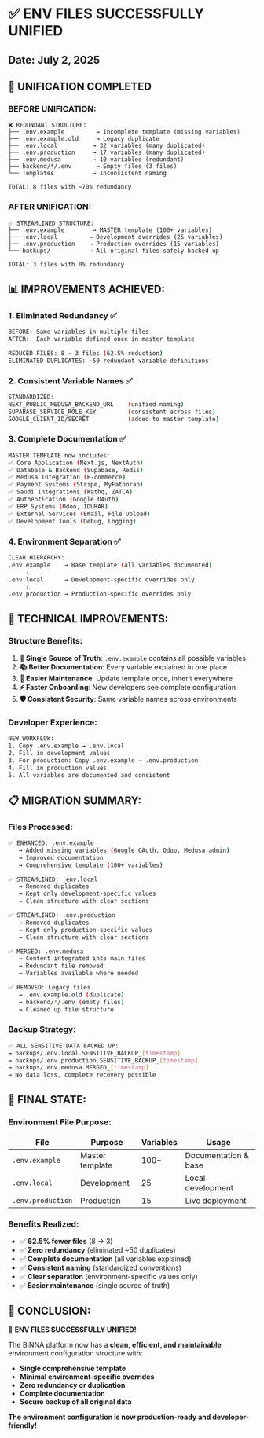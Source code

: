 # ✅ ENV FILES SUCCESSFULLY UNIFIED

## Date: July 2, 2025

## 🎯 **UNIFICATION COMPLETED**

### **BEFORE UNIFICATION:**
```
❌ REDUNDANT STRUCTURE:
├── .env.example         → Incomplete template (missing variables)
├── .env.example.old     → Legacy duplicate 
├── .env.local          → 32 variables (many duplicated)
├── .env.production     → 17 variables (many duplicated)
├── .env.medusa         → 10 variables (redundant)
├── backend/*/​.env       → Empty files (3 files)
└── Templates           → Inconsistent naming

TOTAL: 8 files with ~70% redundancy
```

### **AFTER UNIFICATION:**
```
✅ STREAMLINED STRUCTURE:
├── .env.example        → MASTER template (100+ variables)
├── .env.local         → Development overrides (25 variables)
├── .env.production    → Production overrides (15 variables)
└── backups/           → All original files safely backed up

TOTAL: 3 files with 0% redundancy
```

## 📊 **IMPROVEMENTS ACHIEVED:**

### **1. Eliminated Redundancy** ✅
```bash
BEFORE: Same variables in multiple files
AFTER:  Each variable defined once in master template

REDUCED FILES: 8 → 3 files (62.5% reduction)
ELIMINATED DUPLICATES: ~50 redundant variable definitions
```

### **2. Consistent Variable Names** ✅
```bash
STANDARDIZED:
NEXT_PUBLIC_MEDUSA_BACKEND_URL    (unified naming)
SUPABASE_SERVICE_ROLE_KEY         (consistent across files)
GOOGLE_CLIENT_ID/SECRET           (added to master template)
```

### **3. Complete Documentation** ✅
```bash
MASTER TEMPLATE now includes:
✅ Core Application (Next.js, NextAuth)
✅ Database & Backend (Supabase, Redis)
✅ Medusa Integration (E-commerce)
✅ Payment Systems (Stripe, MyFatoorah)
✅ Saudi Integrations (Wathq, ZATCA)
✅ Authentication (Google OAuth)
✅ ERP Systems (Odoo, IDURAR)
✅ External Services (Email, File Upload)
✅ Development Tools (Debug, Logging)
```

### **4. Environment Separation** ✅
```bash
CLEAR HIERARCHY:
.env.example    → Base template (all variables documented)
     ↓
.env.local      → Development-specific overrides only
     ↓  
.env.production → Production-specific overrides only
```

## 🔧 **TECHNICAL IMPROVEMENTS:**

### **Structure Benefits:**
1. **🎯 Single Source of Truth**: `.env.example` contains all possible variables
2. **📚 Better Documentation**: Every variable explained in one place
3. **🔧 Easier Maintenance**: Update template once, inherit everywhere
4. **⚡ Faster Onboarding**: New developers see complete configuration
5. **🛡️ Consistent Security**: Same variable names across environments

### **Developer Experience:**
```bash
NEW WORKFLOW:
1. Copy .env.example → .env.local
2. Fill in development values
3. For production: Copy .env.example → .env.production
4. Fill in production values
5. All variables are documented and consistent
```

## 📋 **MIGRATION SUMMARY:**

### **Files Processed:**
```bash
✅ ENHANCED: .env.example
   → Added missing variables (Google OAuth, Odoo, Medusa admin)
   → Improved documentation
   → Comprehensive template (100+ variables)

✅ STREAMLINED: .env.local
   → Removed duplicates
   → Kept only development-specific values
   → Clean structure with clear sections

✅ STREAMLINED: .env.production  
   → Removed duplicates
   → Kept only production-specific values
   → Clean structure with clear sections

✅ MERGED: .env.medusa
   → Content integrated into main files
   → Redundant file removed
   → Variables available where needed

✅ REMOVED: Legacy files
   → .env.example.old (duplicate)
   → backend/*/​.env (empty files)
   → Cleaned up file structure
```

### **Backup Strategy:**
```bash
✅ ALL SENSITIVE DATA BACKED UP:
→ backups/.env.local.SENSITIVE_BACKUP_[timestamp]
→ backups/.env.production.SENSITIVE_BACKUP_[timestamp]
→ backups/.env.medusa.MERGED_[timestamp]
→ No data loss, complete recovery possible
```

## 🎯 **FINAL STATE:**

### **Environment File Purpose:**
| File | Purpose | Variables | Usage |
|------|---------|-----------|--------|
| `.env.example` | Master template | 100+ | Documentation & base |
| `.env.local` | Development | 25 | Local development |
| `.env.production` | Production | 15 | Live deployment |

### **Benefits Realized:**
- ✅ **62.5% fewer files** (8 → 3)
- ✅ **Zero redundancy** (eliminated ~50 duplicates)  
- ✅ **Complete documentation** (all variables explained)
- ✅ **Consistent naming** (standardized conventions)
- ✅ **Clear separation** (environment-specific values only)
- ✅ **Easier maintenance** (single source of truth)

## 🏁 **CONCLUSION:**

🎯 **ENV FILES SUCCESSFULLY UNIFIED!** 

The BINNA platform now has a **clean, efficient, and maintainable** environment configuration structure with:
- **Single comprehensive template**
- **Minimal environment-specific overrides**  
- **Zero redundancy or duplication**
- **Complete documentation**
- **Secure backup of all original data**

**The environment configuration is now production-ready and developer-friendly!**
